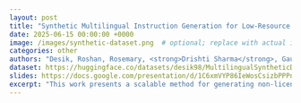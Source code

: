```yaml
---
layout: post
title: "Synthetic Multilingual Instruction Generation for Low-Resource Languages"
date: 2025-06-15 00:00:00 +0000
image: /images/synthetic-dataset.png  # optional; replace with actual image if available
categories: other
authors: "Desik, Roshan, Rosemary, <strong>Drishti Sharma</strong>, Gaurav, Hanif"
dataset: https://huggingface.co/datasets/desik98/MultilingualSyntheticData
slides: https://docs.google.com/presentation/d/1C6xmVYP86IeWosCsizbPPPn0_5wIK0oDp_E0dbMuUV4/edit?slide=id.g2f6dd5e1ca9_26_0
excerpt: "This work presents a scalable method for generating non-licensed, synthetic instruction datasets to support multilingual LLM development, with a focus on Hindi. Through LLM distillation, Wikipedia-based context generation, and FLAN-based translation, we created over 270K high-quality instructions in English and Hindi. Our approach avoids licensed content and is fully open-source to benefit the broader community working on low-resource languages."
---
```


